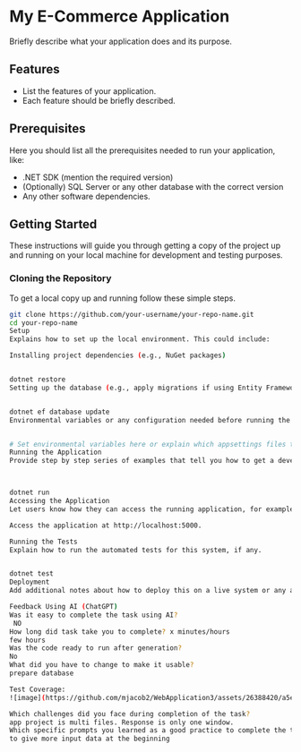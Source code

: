 # My E-Commerce Application

Briefly describe what your application does and its purpose.

## Features

- List the features of your application.
- Each feature should be briefly described.

## Prerequisites

Here you should list all the prerequisites needed to run your application, like:

- .NET SDK (mention the required version)
- (Optionally) SQL Server or any other database with the correct version
- Any other software dependencies.

## Getting Started

These instructions will guide you through getting a copy of the project up and running on your local machine for development and testing purposes.

### Cloning the Repository

To get a local copy up and running follow these simple steps.

```bash
git clone https://github.com/your-username/your-repo-name.git
cd your-repo-name
Setup
Explains how to set up the local environment. This could include:

Installing project dependencies (e.g., NuGet packages)


dotnet restore
Setting up the database (e.g., apply migrations if using Entity Framework)


dotnet ef database update
Environmental variables or any configuration needed before running the application.


# Set environmental variables here or explain which appsettings files to adjust
Running the Application
Provide step by step series of examples that tell you how to get a development env running.



dotnet run
Accessing the Application
Let users know how they can access the running application, for example:

Access the application at http://localhost:5000.

Running the Tests
Explain how to run the automated tests for this system, if any.


dotnet test
Deployment
Add additional notes about how to deploy this on a live system or any additional configuration needed for deployment.

Feedback Using AI (ChatGPT)
Was it easy to complete the task using AI?
 NO
How long did task take you to complete? x minutes/hours
few hours
Was the code ready to run after generation?
No
What did you have to change to make it usable?
prepare database

Test Coverage:
![image](https://github.com/mjacob2/WebApplication3/assets/26388420/a5e57510-392e-49be-9b45-88aeae741e04)

Which challenges did you face during completion of the task?
app project is multi files. Response is only one window.
Which specific prompts you learned as a good practice to complete the task?
to give more input data at the beginning
